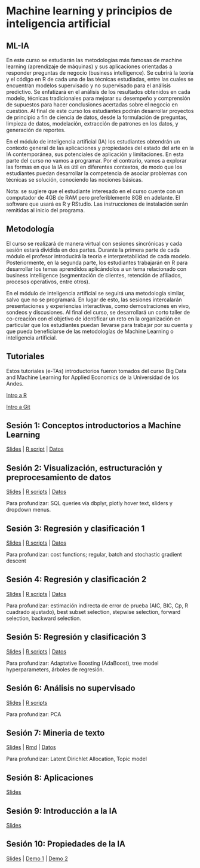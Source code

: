 # Machine learning y principios de inteligencia artificial 
## ML-IA

En este curso se estudiarán las metodologías más famosas de machine learning (aprendizaje de máquinas) y sus aplicaciones orientadas a responder preguntas de negocio (business intelligence). Se cubrirá la teoría y el código en R de cada una de las técnicas estudiadas, entre las cuales se encuentran modelos supervisado y no supervisado para el análisis predictivo. Se enfatizará en el análisis de los resultados obtenidos en cada modelo, técnicas tradicionales para mejorar su desempeño y comprensión de supuestos para hacer conclusiones acertadas sobre el negocio en cuestión. Al final de este curso los estudiantes podrán desarrollar proyectos de principio a fin de ciencia de datos, desde la formulación de preguntas, limpieza de datos, modelación, extracción de patrones en los datos, y generación de reportes. 

En el módulo de inteligencia artificial (IA) los estudiantes obtendrán un contexto general de las aplicaciones y propiedades del estado del arte en la IA contemporánea, sus potenciales de aplicación y limitaciones. En esta parte del curso no vamos a programar. Por el contrario, vamos a explorar las formas en que la IA es útil en diferentes contextos, de modo que los estudiantes puedan desarrollar la competencia de asociar problemas con técnicas se solución, conociendo las nociones básicas.

Nota: se sugiere que el estudiante interesado en el curso cuente con un computador de 4GB de RAM pero preferiblemente 8GB en adelante. El software que usará es R y RStudio. Las instrucciones de instalación serán remitidas al inicio del programa.


## Metodología

El curso se realizará de manera virtual con sesiones sincrónicas y cada sesión estará dividida en dos partes. Durante la primera parte de cada módulo el profesor introducirá la teoría e interpretabilidad de cada modelo. Posteriormente, en la segunda parte, los estudiantes trabajarán en R para desarrollar los temas aprendidos aplicándolos a un tema relacionado con business intelligence (segmentación de clientes, retención de afiliados, procesos operativos, entre otros).

En el módulo de inteligencia artificial se seguirá una metodología similar, salvo que no se programará. En lugar de esto, las sesiones intercalarán presentaciones y experiencias interactivas, como demostraciones en vivo, sondeos y discusiones. Al final del curso, se desarrollará un corto taller de co-creación con el objetivo de identificar un reto en la organización en particular que los estudiantes puedan llevarse para trabajar por su cuenta y que pueda beneficiarse de las metodologías de Machine Learning o inteligencia artificial.

## Tutoriales

Estos tutoriales (e-TAs) introductorios fueron tomados del curso Big Data and Machine Learning for Applied Economics de la Universidad de los Andes.

[Intro a R](https://raw.githack.com/jacobmunozc/ML-IA/main/Intro_a_R/e-ta2_R.html)

[Intro a Git](https://raw.githack.com/jacobmunozc/ML-IA/main/Intro_a_Git/e-ta1_Git.html)


## Sesión 1: Conceptos introductorios a Machine Learning

  [Slides](https://github.com/jacobmunozc/ML-IA/blob/main/Sesi%C3%B3n%201%20-%20Introducci%C3%B3n/Sesion_1.pdf) 
| [R script](https://github.com/jacobmunozc/ML-IA/blob/main/Sesi%C3%B3n%201%20-%20Introducci%C3%B3n/intro.R)
| [Datos](https://github.com/jacobmunozc/ML-IA/tree/main/Sesi%C3%B3n%201%20-%20Introducci%C3%B3n/Data)


## Sesión 2: Visualización, estructuración y preprocesamiento de datos

  [Slides](https://github.com/jacobmunozc/ML-IA/blob/main/Sesi%C3%B3n%202%20-%20Datos/Sesion_2.pdf) 
| [R scripts](https://github.com/jacobmunozc/ML-IA/tree/main/Sesi%C3%B3n%202%20-%20Datos/Scripts)
| [Datos](https://github.com/jacobmunozc/ML-IA/tree/main/Sesi%C3%B3n%202%20-%20Datos/Data)

Para profundizar: SQL queries vía dbplyr, plotly hover text, sliders y dropdown menus.


## Sesión 3: Regresión y clasificación 1

  [Slides](https://github.com/jacobmunozc/ML-IA/blob/main/Sesi%C3%B3n%203%20-%20Regresi%C3%B3n%20y%20clasificaci%C3%B3n%201/Sesion_3.pdf) 
| [R scripts](https://github.com/jacobmunozc/ML-IA/tree/main/Sesi%C3%B3n%203%20-%20Regresi%C3%B3n%20y%20clasificaci%C3%B3n%201/Scritps)
| [Datos](https://github.com/jacobmunozc/ML-IA/tree/main/Sesi%C3%B3n%203%20-%20Regresi%C3%B3n%20y%20clasificaci%C3%B3n%201/Data)

Para profundizar: cost functions; regular, batch and stochastic gradient descent


## Sesión 4: Regresión y clasificación 2

  [Slides](https://github.com/jacobmunozc/ML-IA/blob/main/Sesi%C3%B3n%204%20-%20Regresi%C3%B3n%20y%20clasificaci%C3%B3n%202/Sesion_4.pdf) 
| [R scripts](https://github.com/jacobmunozc/ML-IA/tree/main/Sesi%C3%B3n%204%20-%20Regresi%C3%B3n%20y%20clasificaci%C3%B3n%202/Scripts)
| [Datos](https://github.com/jacobmunozc/ML-IA/tree/main/Sesi%C3%B3n%204%20-%20Regresi%C3%B3n%20y%20clasificaci%C3%B3n%202/Data)

Para profundizar: estimación indirecta de error de prueba (AIC, BIC, Cp, R cuadrado ajustado), best subset selection, stepwise selection, forward selection, backward selection.

## Sesión 5: Regresión y clasificación 3


  [Slides](https://github.com/jacobmunozc/ML-IA/blob/main/Sesi%C3%B3n%205%20-%20Regresi%C3%B3n%20y%20clasificaci%C3%B3n%203/Sesion_5.pdf) 
| [R scripts](https://github.com/jacobmunozc/ML-IA/tree/main/Sesi%C3%B3n%205%20-%20Regresi%C3%B3n%20y%20clasificaci%C3%B3n%203/Scripts)
| [Datos](https://github.com/jacobmunozc/ML-IA/tree/main/Sesi%C3%B3n%205%20-%20Regresi%C3%B3n%20y%20clasificaci%C3%B3n%203/Data)

Para profundizar: Adaptative Boosting (AdaBoost), tree model hyperparameters, árboles de regresión. 


## Sesión 6: Análisis no supervisado

  [Slides](https://github.com/jacobmunozc/ML-IA/blob/main/Sesi%C3%B3n%206%20-%20Aprendizaje%20no%20supervisado/Sesion_6.pdf) 
| [R scripts](https://github.com/jacobmunozc/ML-IA/blob/main/Sesi%C3%B3n%206%20-%20Aprendizaje%20no%20supervisado/Unsupervised.R)

Para profundizar: PCA

## Sesión 7: Mineria de texto

  [Slides](https://github.com/jacobmunozc/ML-IA/blob/main/Sesi%C3%B3n%207%20-%20Miner%C3%ADa%20de%20texto/Sesion_7.pdf) 
| [Rmd](https://raw.githack.com/jacobmunozc/ML-IA/main/Sesi%C3%B3n%207%20-%20Miner%C3%ADa%20de%20texto/Scripts/TextAsData.html)
| [Datos](https://github.com/jacobmunozc/ML-IA/tree/main/Sesi%C3%B3n%207%20-%20Miner%C3%ADa%20de%20texto/Data)

Para profundizar: Latent Dirichlet Allocation, Topic model

## Sesión 8: Aplicaciones

  [Slides](https://github.com/jacobmunozc/ML-IA/blob/main/Sesi%C3%B3n%208%20-%20Aplicaciones/Sesion_8.pdf) 

## Sesión 9: Introducción a la IA

  [Slides](https://github.com/jacobmunozc/ML-IA/blob/main/Sesi%C3%B3n%208%20-%20Aplicaciones/Sesion_9.pdf) 

## Sesión 10: Propiedades de la IA

  [Slides](https://github.com/jacobmunozc/ML-IA/blob/main/Sesi%C3%B3n%208%20-%20Aplicaciones/Sesion_10.pdf)
| [Demo 1](https://raw.githack.com/jacobmunozc/ML-IA/main/Sesi%C3%B3n%207%20-%20Miner%C3%ADa%20de%20texto/Demo1.mov)
| [Demo 2](https://raw.githack.com/jacobmunozc/ML-IA/main/Sesi%C3%B3n%207%20-%20Miner%C3%ADa%20de%20texto/Scripts/Demo2.mov)

